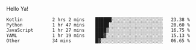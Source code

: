 Hello Ya!

<!--START_SECTION:waka-->

```text
Kotlin           2 hrs 2 mins    ██████░░░░░░░░░░░░░░░░░░░   23.38 %
Python           1 hr 47 mins    █████░░░░░░░░░░░░░░░░░░░░   20.60 %
JavaScript       1 hr 27 mins    ████▒░░░░░░░░░░░░░░░░░░░░   16.75 %
YAML             1 hr 19 mins    ███▓░░░░░░░░░░░░░░░░░░░░░   15.13 %
Other            34 mins         █▓░░░░░░░░░░░░░░░░░░░░░░░   06.65 %
```

<!--END_SECTION:waka-->
